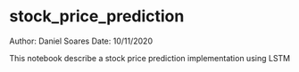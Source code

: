 # stock_price_prediction

Author: Daniel Soares 
Date: 10/11/2020

This notebook describe a stock price prediction implementation using LSTM